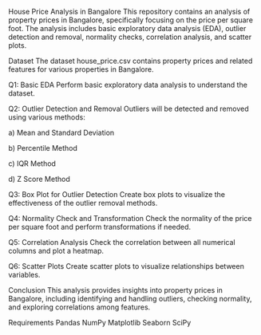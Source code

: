 
House Price Analysis in Bangalore
This repository contains an analysis of property prices in Bangalore, specifically focusing on the price per square foot. The analysis includes basic exploratory data analysis (EDA), outlier detection and removal, normality checks, correlation analysis, and scatter plots.

Dataset
The dataset house_price.csv contains property prices and related features for various properties in Bangalore.

Q1: Basic EDA
Perform basic exploratory data analysis to understand the dataset.


Q2: Outlier Detection and Removal
Outliers will be detected and removed using various methods:

a) Mean and Standard Deviation

b) Percentile Method

c) IQR Method

d) Z Score Method

Q3: Box Plot for Outlier Detection
Create box plots to visualize the effectiveness of the outlier removal methods.

Q4: Normality Check and Transformation
Check the normality of the price per square foot and perform transformations if needed.

Q5: Correlation Analysis
Check the correlation between all numerical columns and plot a heatmap.

Q6: Scatter Plots
Create scatter plots to visualize relationships between variables.

Conclusion
This analysis provides insights into property prices in Bangalore, including identifying and handling outliers, checking normality, and exploring correlations among features.

Requirements
Pandas
NumPy
Matplotlib
Seaborn
SciPy
